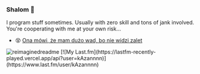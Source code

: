 ### Shalom 👋

I program stuff sometimes. Usually with zero skill and tons of jank involved. You're cooperating with me at your own risk...



- 😵 [Ona mówi, że mam dużo wad, bo nie widzi zalet](https://www.youtube.com/watch?v=iJbOsSe_aUA)

<img src="https://myreadme.vercel.app/api/embed/0x8008?panels=userstatistics,toprepositories,toplanguages,commitgraph" alt="reimaginedreadme" />
[![My Last.fm](https://lastfm-recently-played.vercel.app/api?user=kAzannnn)](https://www.last.fm/user/kAzannnn)

